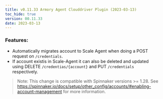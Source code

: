 ```yaml
---
title: v0.11.33 Armory Agent Clouddriver Plugin (2023-03-13)
toc_hide: true
version: 00.11.33
date: 2023-03-13
---
```


### Features:
- Automatically migrates account to Scale Agent when doing a POST request on `/credentials`.
- If account existis in Scale-Agent it can also be deleted and updated using DELETE `/credentias/{account}` and PUT `/credentials` respectively.

> Note: This change is compatible with Spinnaker versions >= 1.28.
> See https://spinnaker.io/docs/setup/other_config/accounts/#enabling-account-management for more information.